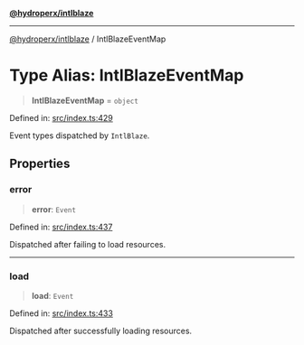 [**@hydroperx/intlblaze**](../README.md)

***

[@hydroperx/intlblaze](../globals.md) / IntlBlazeEventMap

# Type Alias: IntlBlazeEventMap

> **IntlBlazeEventMap** = `object`

Defined in: [src/index.ts:429](https://github.com/hydroperx/intlblaze.js/blob/f347be9143f2fbd50c3b535bcb3390077b13f2ec/src/index.ts#L429)

Event types dispatched by `IntlBlaze`.

## Properties

### error

> **error**: `Event`

Defined in: [src/index.ts:437](https://github.com/hydroperx/intlblaze.js/blob/f347be9143f2fbd50c3b535bcb3390077b13f2ec/src/index.ts#L437)

Dispatched after failing to load resources.

***

### load

> **load**: `Event`

Defined in: [src/index.ts:433](https://github.com/hydroperx/intlblaze.js/blob/f347be9143f2fbd50c3b535bcb3390077b13f2ec/src/index.ts#L433)

Dispatched after successfully loading resources.
